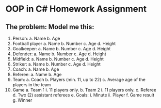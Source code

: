 # OOP in C# Homework Assignment

## The problem: Model me this:

1. Person:
	a. Name
	b. Age
2. Football player
	a. Name
	b. Number
	c. Age
	d. Height
3. Goalkeeper:
	a. Name
	b. Number
	c. Age
	d. Height
4. Defender:
	a. Name
	b. Number
	c. Age
	d. Height
5. Midfield:
	a. Name
	b. Number
	c. Age
	d. Height
6. Striker:
	a. Name
	b. Number
	c. Age
	d. Height
7. Coach:
	a. Name
	b. Age
8. Referee:
	a. Name
	b. Age
9. Team:
	a. Coach
	b. Players (min. 11, up to 22)
	c. Average age of the players in the team
10. Game
	a. Team 1
		i. 11 players only.
	b. Team 2
		i. 11 players only.
	c. Referee
	d. Two (2) assistant referees
	e. Goals:
		i. Minute
		ii. Player
	f. Game result
	g. Winner
